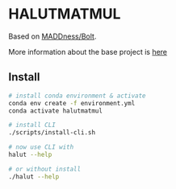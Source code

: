 # HALUTMATMUL

Based on [MADDness/Bolt](https://github.com/dblalock/bolt).

More information about the base project is [here](maddness/README.md)

## Install

```bash
# install conda environment & activate
conda env create -f environment.yml
conda activate halutmatmul

# install CLI
./scripts/install-cli.sh

# now use CLI with
halut --help

# or without install
./halut --help
```